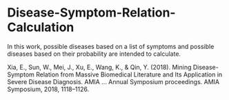 # Disease-Symptom-Relation-Calculation

In this work,  possible diseases based on a list of symptoms and possible diseases based on their probability are intended to calculate. 


Xia, E., Sun, W., Mei, J., Xu, E., Wang, K., & Qin, Y. (2018). Mining Disease-Symptom Relation from Massive Biomedical Literature and Its Application in Severe Disease Diagnosis. AMIA ... Annual Symposium proceedings. AMIA Symposium, 2018, 1118–1126.
